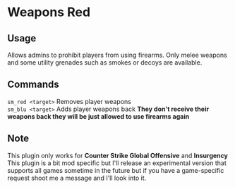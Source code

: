 # Weapons Red  

## Usage  

Allows admins to prohibit players from using firearms. Only melee weapons and some utility grenades such as smokes or decoys are available.  

## Commands  

`sm_red <target>` Removes player weapons  
`sm_blu <target>` Adds player weapons back **They don't receive their weapons back they will be just allowed to use firearms again**

## Note  

This plugin only works for **Counter Strike Global Offensive** and **Insurgency**  
This plugin is a bit mod specific but I'll release an experimental version that supports all games sometime in the future but if you have a game-specific request shoot me a message and I'll look into it.    
